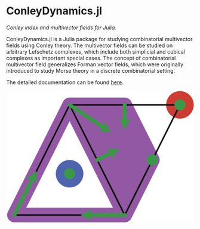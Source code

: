 # ConleyDynamics.jl

*Conley index and multivector fields for Julia.*

ConleyDynamics.jl is a Julia package for studying combinatorial multivector
fields using Conley theory. The multivector fields can be studied on arbitrary
Lefschetz complexes, which include both simplicial and cubical complexes
as important special cases. The concept of combinatorial multivector field
generalizes Forman vector fields, which were originally introduced to study
Morse theory in a discrete combinatorial setting.

The detailed documentation can be found
[here](https://almost6heads.github.io/ConleyDynamics.jl/dev).

![](docs/src/assets/logo.png)

